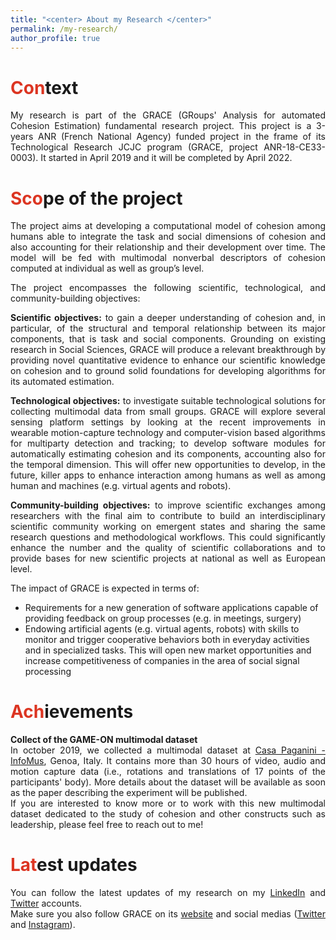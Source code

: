 ```yaml
---
title: "<center> About my Research </center>"
permalink: /my-research/
author_profile: true
---
```

<span style="color: #DC3522">Con</span>text
======
<p align="justify">My research is part of the GRACE (GRoups' Analysis for automated Cohesion Estimation) fundamental research project. This project is a 3-years ANR (French National Agency) funded project in the frame of its Technological Research JCJC program (GRACE, project ANR-18-CE33-0003). It started in April 2019 and it will be completed by April 2022.</p>


<span style="color: #DC3522">Sco</span>pe of the project
======
<p align="justify">The project aims at developing a computational model of cohesion among humans able to integrate the task and social dimensions of cohesion and also accounting for their relationship and their development over time. The model will be fed with multimodal nonverbal descriptors of cohesion computed at individual as well as group’s level.</p>

<p align="justify">The project encompasses the following scientific, technological, and community-building objectives:</p>

<p align="justify"><b>Scientific objectives:</b> to gain a deeper understanding of cohesion and, in particular, of the structural and temporal relationship between its major components, that is task and social components. Grounding on existing research in Social Sciences, GRACE will produce a relevant breakthrough by providing novel quantitative evidence to enhance our scientific knowledge on cohesion and to ground solid foundations for developing algorithms for its automated estimation.</p>

<p align="justify"><b>Technological objectives:</b> to investigate suitable technological solutions for collecting multimodal data from small groups. GRACE will explore several sensing platform settings by looking at the recent improvements in wearable motion-capture technology and computer-vision based algorithms for multiparty detection and tracking; to develop software modules for automatically estimating cohesion and its components, accounting also for the temporal dimension. This will offer new opportunities to develop, in the future, killer apps to enhance interaction among humans as well as among human and machines (e.g. virtual agents and robots).</p>

<p align="justify"><b>Community-building objectives:</b> to improve scientific exchanges among researchers with the final aim to contribute to build an interdisciplinary scientific community working on emergent states and sharing the same research questions and methodological workflows. This could significantly enhance the number and the quality of scientific collaborations and to provide bases for new scientific projects at national as well as European level.</p>

<p align="justify">The impact of GRACE is expected in terms of:
  <ul>
    <li>Requirements for a new generation of software applications capable of providing feedback on group processes (e.g. in meetings, surgery)</li>
    <li>Endowing artificial agents (e.g. virtual agents, robots) with skills to monitor and trigger cooperative behaviors both in everyday activities and in specialized tasks. This will open new market opportunities and increase competitiveness of companies in the area of social signal processing</li>
  </ul> 
</p>

<span style="color: #DC3522">Ach</span>ievements
====== 
<p align="justify"><b>Collect of the GAME-ON multimodal dataset</b><br>
In october 2019, we collected a multimodal dataset at <a href="http://www.infomus.org/index_eng.php" target="_blank">Casa Paganini - InfoMus</a>, Genoa, Italy. It contains more than 30 hours of video, audio and motion capture data (i.e., rotations and translations of 17 points of the participants' body). More details about the dataset will be available as soon as the paper describing the experiment will be published.<br>
If you are interested to know more or to work with this new multimodal dataset dedicated to the study of cohesion and other constructs such as leadership, please feel free to reach out to me!
</p>

<span style="color: #DC3522">Lat</span>est updates
======
<p align="justify">You can follow the latest updates of my research on my <a href="https://www.linkedin.com/in/lucien-maman/" target="_blank">LinkedIn</a> and <a href="https://twitter.com/LucienMaman09" target="_blank">Twitter</a> accounts.<br>
Make sure you also follow GRACE on its <a href="https://grace.wp.imt.fr/" target="_blank">website</a> and social medias (<a href="https://twitter.com/Grace__Project" target="_blank">Twitter</a> and <a href="https://www.instagram.com/grace__project" target="_blank">Instagram</a>).</p>
